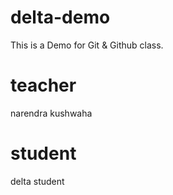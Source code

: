 # delta-demo
This is a Demo for Git &amp; Github class.

# teacher
narendra kushwaha

# student
delta student

